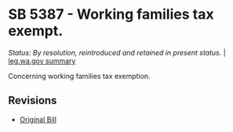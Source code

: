# SB 5387 - Working families tax exempt.
*Status: By resolution, reintroduced and retained in present status.* | [leg.wa.gov summary](https://app.leg.wa.gov/billsummary?BillNumber=5387&Year=2021)

Concerning working families tax exemption.

## Revisions
* [Original Bill](1/)